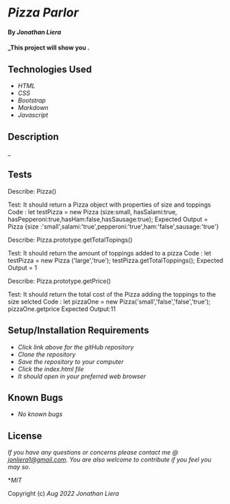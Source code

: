 # _Pizza Parlor_

#### By _**Jonathan Liera**_

#### _This project will show you .

## Technologies Used

* _HTML_
* _CSS_
* _Bootstrap_
* _Markdown_
* _Javascript_

## Description

_

## Tests

Describe: Pizza()

Test: It should return a Pizza object with properties of size and toppings
Code : let testPizza = new Pizza (size:small, hasSalami:true, hasPepperoni:true,hasHam:false,hasSausage:true);
Expected Output = Pizza {size :'small',salami:'true',pepperoni:'true',ham:'false',sausage:'true'}

Describe: Pizza.prototype.getTotalTopings()

Test: It should return the amount of toppings added to a pizza
Code : let testPizza = new Pizza ('large','true');
testPizza.getTotalToppings();
Expected Output = 1

Describe: Pizza.prototype.getPrice()

Test: It should return the total cost of the Pizza adding the toppings to the size selcted
Code : let pizzaOne = new Pizza('small','false','false','true');
pizzaOne.getprice
Expected Output:11


## Setup/Installation Requirements

* _Click link above for the gitHub repository_
* _Clone the repository_
* _Save the repository to your computer_
* _Click the index.html file_
* _It should open in your preferred web browser_

## Known Bugs

* _No known bugs_

## License

_If you have any questions or concerns please contact me @ jonliera1@gmail.com. You are also welcome to contribute if you feel you may so._

*_MIT_

Copyright (c) _Aug 2022_ _Jonathan Liera_